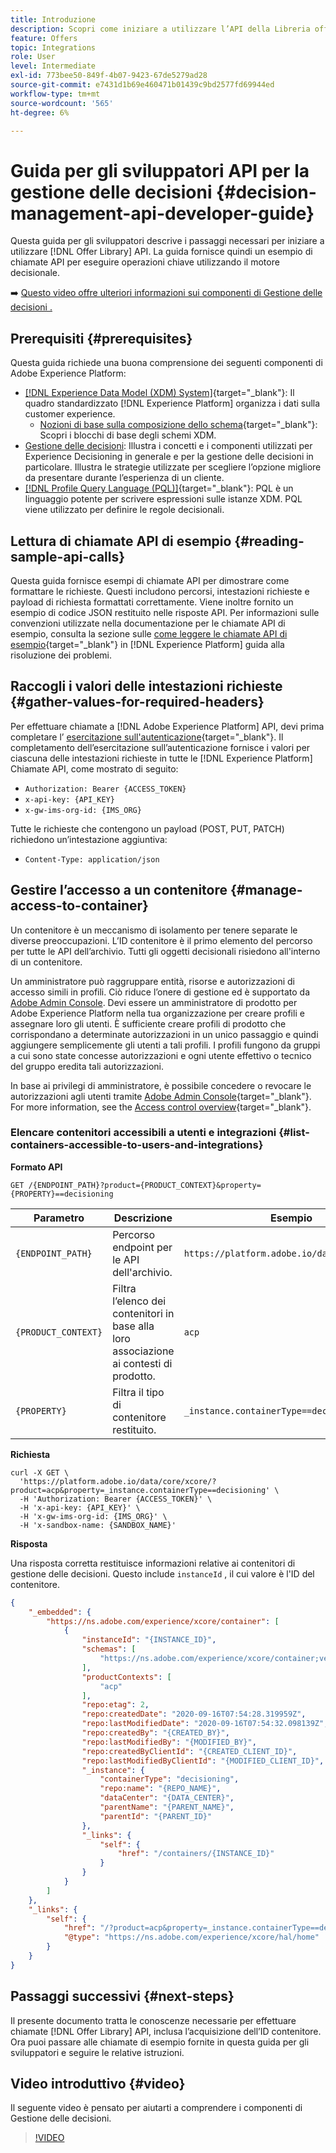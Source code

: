```yaml
---
title: Introduzione
description: Scopri come iniziare a utilizzare l’API della Libreria offerte per eseguire operazioni chiave utilizzando il motore decisionale.
feature: Offers
topic: Integrations
role: User
level: Intermediate
exl-id: 773bee50-849f-4b07-9423-67de5279ad28
source-git-commit: e7431d1b69e460471b01439c9bd2577fd69944ed
workflow-type: tm+mt
source-wordcount: '565'
ht-degree: 6%

---
```


# Guida per gli sviluppatori API per la gestione delle decisioni {#decision-management-api-developer-guide}

Questa guida per gli sviluppatori descrive i passaggi necessari per iniziare a utilizzare [!DNL Offer Library] API. La guida fornisce quindi un esempio di chiamate API per eseguire operazioni chiave utilizzando il motore decisionale.

➡️ [Questo video offre ulteriori informazioni sui componenti di Gestione delle decisioni .](#video)

## Prerequisiti {#prerequisites}

Questa guida richiede una buona comprensione dei seguenti componenti di Adobe Experience Platform:

* [[!DNL Experience Data Model (XDM) System]](https://experienceleague.adobe.com/docs/experience-platform/xdm/home.html?lang=it){target="_blank"}: Il quadro standardizzato [!DNL Experience Platform] organizza i dati sulla customer experience.
   * [Nozioni di base sulla composizione dello schema](https://experienceleague.adobe.com/docs/experience-platform/xdm/schema/composition.html?lang=it){target="_blank"}: Scopri i blocchi di base degli schemi XDM.
* [Gestione delle decisioni](../../../using/offers/get-started/starting-offer-decisioning.md): Illustra i concetti e i componenti utilizzati per Experience Decisioning in generale e per la gestione delle decisioni in particolare. Illustra le strategie utilizzate per scegliere l’opzione migliore da presentare durante l’esperienza di un cliente.
* [[!DNL Profile Query Language (PQL)]](https://experienceleague.adobe.com/docs/experience-platform/segmentation/pql/overview.html){target="_blank"}: PQL è un linguaggio potente per scrivere espressioni sulle istanze XDM. PQL viene utilizzato per definire le regole decisionali.

## Lettura di chiamate API di esempio {#reading-sample-api-calls}

Questa guida fornisce esempi di chiamate API per dimostrare come formattare le richieste. Questi includono percorsi, intestazioni richieste e payload di richiesta formattati correttamente. Viene inoltre fornito un esempio di codice JSON restituito nelle risposte API. Per informazioni sulle convenzioni utilizzate nella documentazione per le chiamate API di esempio, consulta la sezione sulle [come leggere le chiamate API di esempio](https://experienceleague.adobe.com/docs/experience-platform/landing/troubleshooting.html#how-do-i-format-an-api-request){target="_blank"} in [!DNL Experience Platform] guida alla risoluzione dei problemi.

## Raccogli i valori delle intestazioni richieste {#gather-values-for-required-headers}

Per effettuare chiamate a [!DNL Adobe Experience Platform] API, devi prima completare l’ [esercitazione sull&#39;autenticazione](https://experienceleague.adobe.com/docs/experience-platform/landing/platform-apis/api-authentication.html){target="_blank"}. Il completamento dell’esercitazione sull’autenticazione fornisce i valori per ciascuna delle intestazioni richieste in tutte le [!DNL Experience Platform] Chiamate API, come mostrato di seguito:

* `Authorization: Bearer {ACCESS_TOKEN}`
* `x-api-key: {API_KEY}`
* `x-gw-ims-org-id: {IMS_ORG}`

Tutte le richieste che contengono un payload (POST, PUT, PATCH) richiedono un’intestazione aggiuntiva:

* `Content-Type: application/json`

## Gestire l’accesso a un contenitore {#manage-access-to-container}

Un contenitore è un meccanismo di isolamento per tenere separate le diverse preoccupazioni. L’ID contenitore è il primo elemento del percorso per tutte le API dell’archivio. Tutti gli oggetti decisionali risiedono all&#39;interno di un contenitore.

Un amministratore può raggruppare entità, risorse e autorizzazioni di accesso simili in profili. Ciò riduce l’onere di gestione ed è supportato da [Adobe Admin Console](https://adminconsole.adobe.com/). Devi essere un amministratore di prodotto per Adobe Experience Platform nella tua organizzazione per creare profili e assegnare loro gli utenti. È sufficiente creare profili di prodotto che corrispondano a determinate autorizzazioni in un unico passaggio e quindi aggiungere semplicemente gli utenti a tali profili. I profili fungono da gruppi a cui sono state concesse autorizzazioni e ogni utente effettivo o tecnico del gruppo eredita tali autorizzazioni.

In base ai privilegi di amministratore, è possibile concedere o revocare le autorizzazioni agli utenti tramite [Adobe Admin Console](https://adminconsole.adobe.com/){target="_blank"}. For more information, see the [Access control overview](https://experienceleague.adobe.com/docs/experience-platform/access-control/home.html?lang=it){target="_blank"}.

### Elencare contenitori accessibili a utenti e integrazioni {#list-containers-accessible-to-users-and-integrations}

**Formato API**

```http
GET /{ENDPOINT_PATH}?product={PRODUCT_CONTEXT}&property={PROPERTY}==decisioning
```

| Parametro | Descrizione | Esempio |
| --------- | ----------- | ------- |
| `{ENDPOINT_PATH}` | Percorso endpoint per le API dell&#39;archivio. | `https://platform.adobe.io/data/core/xcore/` |
| `{PRODUCT_CONTEXT}` | Filtra l’elenco dei contenitori in base alla loro associazione ai contesti di prodotto. | `acp` |
| `{PROPERTY}` | Filtra il tipo di contenitore restituito. | `_instance.containerType==decisioning` |

**Richiesta**

```shell
curl -X GET \
  'https://platform.adobe.io/data/core/xcore/?product=acp&property=_instance.containerType==decisioning' \
  -H 'Authorization: Bearer {ACCESS_TOKEN}' \
  -H 'x-api-key: {API_KEY}' \
  -H 'x-gw-ims-org-id: {IMS_ORG}' \
  -H 'x-sandbox-name: {SANDBOX_NAME}'
```

**Risposta**

Una risposta corretta restituisce informazioni relative ai contenitori di gestione delle decisioni. Questo include `instanceId` , il cui valore è l&#39;ID del contenitore.

```json
{
    "_embedded": {
        "https://ns.adobe.com/experience/xcore/container": [
            {
                "instanceId": "{INSTANCE_ID}",
                "schemas": [
                    "https://ns.adobe.com/experience/xcore/container;version=0.5"
                ],
                "productContexts": [
                    "acp"
                ],
                "repo:etag": 2,
                "repo:createdDate": "2020-09-16T07:54:28.319959Z",
                "repo:lastModifiedDate": "2020-09-16T07:54:32.098139Z",
                "repo:createdBy": "{CREATED_BY}",
                "repo:lastModifiedBy": "{MODIFIED_BY}",
                "repo:createdByClientId": "{CREATED_CLIENT_ID}",
                "repo:lastModifiedByClientId": "{MODIFIED_CLIENT_ID}",
                "_instance": {
                    "containerType": "decisioning",
                    "repo:name": "{REPO_NAME}",
                    "dataCenter": "{DATA_CENTER}",
                    "parentName": "{PARENT_NAME}",
                    "parentId": "{PARENT_ID}"
                },
                "_links": {
                    "self": {
                        "href": "/containers/{INSTANCE_ID}"
                    }
                }
            }
        ]
    },
    "_links": {
        "self": {
            "href": "/?product=acp&property=_instance.containerType==decisioning",
            "@type": "https://ns.adobe.com/experience/xcore/hal/home"
        }
    }
}
```

## Passaggi successivi {#next-steps}

Il presente documento tratta le conoscenze necessarie per effettuare chiamate [!DNL Offer Library] API, inclusa l’acquisizione dell’ID contenitore. Ora puoi passare alle chiamate di esempio fornite in questa guida per gli sviluppatori e seguire le relative istruzioni.
<!--
>[!NOTE]
>
> The In-app messaging channel in Adobe Journey Optimizer uses decision management objects. If your organization uses the in-app messaging channel, then API list requests for objects will include objects created by the in-app messaging service and can be ignored for decision management use cases. Objects created for in-app messages will have `createdBy = “Mobile_Sheliak”`.
-->

## Video introduttivo {#video}

Il seguente video è pensato per aiutarti a comprendere i componenti di Gestione delle decisioni.

>[!VIDEO](https://video.tv.adobe.com/v/329919?quality=12)

